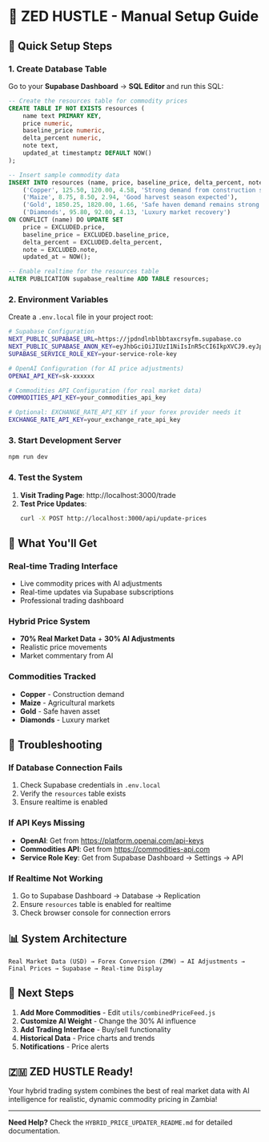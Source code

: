 # 🔧 ZED HUSTLE - Manual Setup Guide

## 🎯 Quick Setup Steps

### 1. Create Database Table

Go to your **Supabase Dashboard** → **SQL Editor** and run this SQL:

```sql
-- Create the resources table for commodity prices
CREATE TABLE IF NOT EXISTS resources (
    name text PRIMARY KEY,
    price numeric,
    baseline_price numeric,
    delta_percent numeric,
    note text,
    updated_at timestamptz DEFAULT NOW()
);

-- Insert sample commodity data
INSERT INTO resources (name, price, baseline_price, delta_percent, note) VALUES
    ('Copper', 125.50, 120.00, 4.58, 'Strong demand from construction sector'),
    ('Maize', 8.75, 8.50, 2.94, 'Good harvest season expected'),
    ('Gold', 1850.25, 1820.00, 1.66, 'Safe haven demand remains strong'),
    ('Diamonds', 95.80, 92.00, 4.13, 'Luxury market recovery')
ON CONFLICT (name) DO UPDATE SET
    price = EXCLUDED.price,
    baseline_price = EXCLUDED.baseline_price,
    delta_percent = EXCLUDED.delta_percent,
    note = EXCLUDED.note,
    updated_at = NOW();

-- Enable realtime for the resources table
ALTER PUBLICATION supabase_realtime ADD TABLE resources;
```

### 2. Environment Variables

Create a `.env.local` file in your project root:

```bash
# Supabase Configuration
NEXT_PUBLIC_SUPABASE_URL=https://jpdndlnblbbtaxcrsyfm.supabase.co
NEXT_PUBLIC_SUPABASE_ANON_KEY=eyJhbGciOiJIUzI1NiIsInR5cCI6IkpXVCJ9.eyJpc3MiOiJzdXBhYmFzZSIsInJlZiI6ImpwZG5kbG5ibGJidGF4Y3JzeWZtIiwicm9sZSI6ImFub24iLCJpYXQiOjE3NTQ0MzMzNDEsImV4cCI6MjA3MDAwOTM0MX0.jJKRrinjTqoI5azn1YYRXyVYSKfLYJ1M-G-Vl-CAL-Q
SUPABASE_SERVICE_ROLE_KEY=your-service-role-key

# OpenAI Configuration (for AI price adjustments)
OPENAI_API_KEY=sk-xxxxxx

# Commodities API Configuration (for real market data)
COMMODITIES_API_KEY=your_commodities_api_key

# Optional: EXCHANGE_RATE_API_KEY if your forex provider needs it
EXCHANGE_RATE_API_KEY=your_exchange_rate_api_key
```

### 3. Start Development Server

```bash
npm run dev
```

### 4. Test the System

1. **Visit Trading Page**: http://localhost:3000/trade
2. **Test Price Updates**: 
   ```bash
   curl -X POST http://localhost:3000/api/update-prices
   ```

## 🚀 What You'll Get

### Real-time Trading Interface
- Live commodity prices with AI adjustments
- Real-time updates via Supabase subscriptions
- Professional trading dashboard

### Hybrid Price System
- **70% Real Market Data** + **30% AI Adjustments**
- Realistic price movements
- Market commentary from AI

### Commodities Tracked
- **Copper** - Construction demand
- **Maize** - Agricultural markets  
- **Gold** - Safe haven asset
- **Diamonds** - Luxury market

## 🔧 Troubleshooting

### If Database Connection Fails
1. Check Supabase credentials in `.env.local`
2. Verify the `resources` table exists
3. Ensure realtime is enabled

### If API Keys Missing
- **OpenAI**: Get from https://platform.openai.com/api-keys
- **Commodities API**: Get from https://commodities-api.com
- **Service Role Key**: Get from Supabase Dashboard → Settings → API

### If Realtime Not Working
1. Go to Supabase Dashboard → Database → Replication
2. Ensure `resources` table is enabled for realtime
3. Check browser console for connection errors

## 📊 System Architecture

```
Real Market Data (USD) → Forex Conversion (ZMW) → AI Adjustments → Final Prices → Supabase → Real-time Display
```

## 🎯 Next Steps

1. **Add More Commodities** - Edit `utils/combinedPriceFeed.js`
2. **Customize AI Weight** - Change the 30% AI influence
3. **Add Trading Interface** - Buy/sell functionality
4. **Historical Data** - Price charts and trends
5. **Notifications** - Price alerts

## 🇿🇲 ZED HUSTLE Ready!

Your hybrid trading system combines the best of real market data with AI intelligence for realistic, dynamic commodity pricing in Zambia!

---

**Need Help?** Check the `HYBRID_PRICE_UPDATER_README.md` for detailed documentation.
